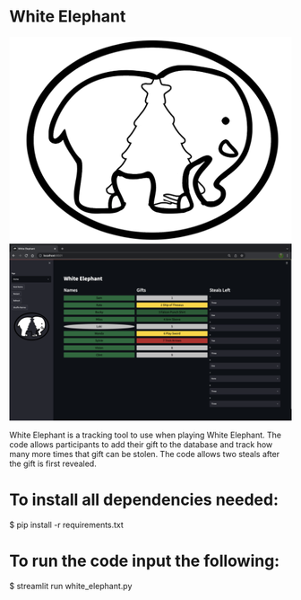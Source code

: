 # White Elephant

![Output](Images/welephant.png)
![Output](Images/white_elephant.png)

White Elephant is a tracking tool to use when playing White Elephant. The code allows participants to add their gift to the database and track how many more times that gift can be stolen. The code allows two steals after the gift is first revealed.

# To install all dependencies needed:

$ pip install -r requirements.txt

# To run the code input the following:

$ streamlit run white_elephant.py


